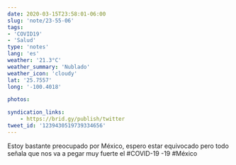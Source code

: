 ```yaml
---
date: 2020-03-15T23:58:01-06:00
slug: 'note/23-55-06'
tags:
- 'COVID19'
- 'Salud'
type: 'notes'
lang: 'es'
weather: '21.3°C'
weather_summary: 'Nublado'
weather_icon: 'cloudy'
lat: '25.7557'
long: '-100.4018'

photos:

syndication_links:
    - https://brid.gy/publish/twitter
tweet_id: '1239430519739334656'
---
```

Estoy bastante preocupado por México, espero estar equivocado pero todo señala que nos va a pegar muy fuerte el #COVID-19 -19 #México 